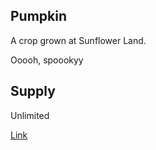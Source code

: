 ## Pumpkin

A crop grown at Sunflower Land.

Ooooh, spoookyy

## Supply

Unlimited

[Link](https://docs.sunflower-land.com/player-guides/crop-farming)
